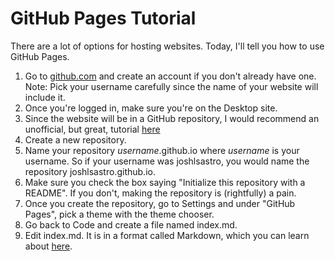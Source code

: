 # GitHub Pages Tutorial

There are a lot of options for hosting websites. Today, I'll tell you how to use GitHub Pages. 

1. Go to [github.com](https://github.com) and create an account if you don't already have one. Note: Pick your username carefully since the name of your website will include it. 
2. Once you're logged in, make sure you're on the Desktop site. 
3. Since the website will be in a GitHub repository, I would recommend an unofficial, but great, tutorial [here](https://www.youtube.com/watch?v=BCQHnlnPusY)
4. Create a new repository.
5. Name your repository *username*.github.io where *username* is your username. So if your username was joshlsastro, you would name the repository joshlsastro.github.io. 
6. Make sure you check the box saying "Initialize this repository with a README". If you don't, making the repository is (rightfully) a pain. 
7. Once you create the repository, go to Settings and under "GitHub Pages", pick a theme with the theme chooser. 
8. Go back to Code and create a file named index.md. 
9. Edit index.md. It is in a format called Markdown, which you can learn about [here](https://github.com/adam-p/markdown-here/wiki/Markdown-Cheatsheet). 
